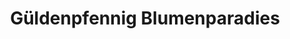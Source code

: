 ---
title: "Güldenpfennig Blumenparadies"
url: /schoenhausen-elbe/gueldenpfennig-blumenparadies/
shop: Blumen
---